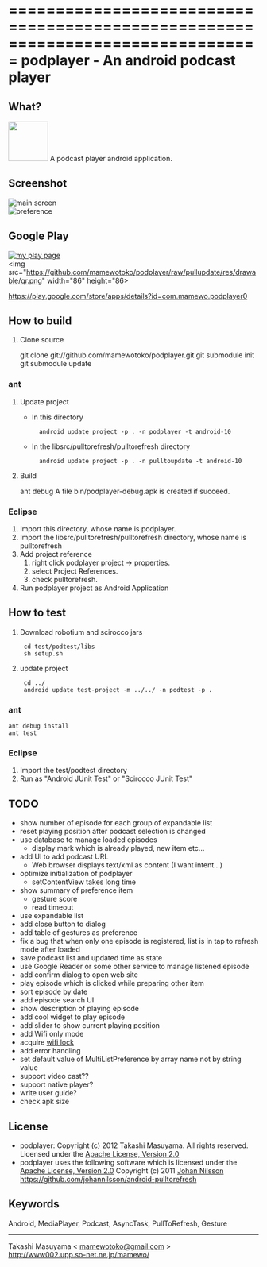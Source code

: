 ===============================================================================
podplayer - An android podcast player
===============================================================================

What?
----------
<img src="https://github.com/mamewotoko/podplayer/raw/pullupdate/res/drawable-hdpi/ic_launcher.png" width="80" height="80">
A podcast player android application.

Screenshot
----------
![main screen](https://github.com/mamewotoko/podplayer/raw/pullupdate/doc/mainscreen.png)    
![preference](https://github.com/mamewotoko/podplayer/raw/pullupdate/doc/preference.png)

Google Play
------------
 [![my play page](http://www.android.com/images/brand/get_it_on_play_logo_small.png)](http://play.google.com/store/search?q=pub:mamewo)  
<img src="https://github.com/mamewotoko/podplayer/raw/pullupdate/res/drawable/qr.png" width="86" height="86>
  
https://play.google.com/store/apps/details?id=com.mamewo.podplayer0

How to build
------------
1. Clone source

    git clone git://github.com/mamewotoko/podplayer.git
    git submodule init
    git submodule update

### ant
1. Update project
    * In this directory

            android update project -p . -n podplayer -t android-10
    * In the libsrc/pulltorefresh/pulltorefresh directory

            android update project -p . -n pulltoupdate -t android-10
2. Build

    ant debug
A file bin/podplayer-debug.apk is created if succeed.

### Eclipse
1. Import this directory, whose name is podplayer.
2. Import the libsrc/pulltorefresh/pulltorefresh directory, whose name is pulltorefresh
3. Add project reference
    1. right click podplayer project -> properties. 
    2. select Project References. 
    3. check pulltorefresh. 
4. Run podplayer project as Android Application

How to test
-----------
1. Download robotium and scirocco jars
 
        cd test/podtest/libs
        sh setup.sh
2. update project

        cd ../
        android update test-project -m ../../ -n podtest -p .

### ant
    ant debug install
    ant test

### Eclipse
1. Import the test/podtest directory
2. Run as "Android JUnit Test" or "Scirocco JUnit Test"

TODO
----------
* show number of episode for each group of expandable list
* reset playing position after podcast selection is changed
* use database to manage loaded episodes
   * display mark which is already played, new item etc...
* add UI to add podcast URL
    * Web browser displays text/xml as content (I want intent...)
* optimize initialization of podplayer
    * setContentView takes long time
* show summary of preference item
    * gesture score
    * read timeout
* use expandable list
* add close button to dialog
* add table of gestures as preference
* fix a bug that when only one episode is registered, list is in tap to refresh mode after loaded
* save podcast list and updated time as state
* use Google Reader or some other service to manage listened episode
* add confirm dialog to open web site
* play episode which is clicked while preparing other item
* sort episode by date
* add episode search UI
* show description of playing episode
* add cool widget to play episode
* add slider to show current playing position
* add Wifi only mode
* acquire [wifi lock](http://developer.android.com/reference/android/net/wifi/WifiManager.WifiLock.html)
* add error handling
* set default value of MultiListPreference by array name not by string value
* support video cast??
* support native player?
* write user guide?
* check apk size

License
----------
* podplayer: Copyright (c) 2012 Takashi Masuyama. All rights reserved. 
Licensed under the [Apache License, Version 2.0](http://www.apache.org/licenses/LICENSE-2.0.html)
* podplayer uses the following software which is licensed under the 
[Apache License, Version 2.0](http://www.apache.org/licenses/LICENSE-2.0.html) 
Copyright (c) 2011 [Johan Nilsson](http://markupartist.com) 
https://github.com/johannilsson/android-pulltorefresh

Keywords
----------
Android, MediaPlayer, Podcast, AsyncTask, PullToRefresh, Gesture

----
Takashi Masuyama < mamewotoko@gmail.com >  
http://www002.upp.so-net.ne.jp/mamewo/
